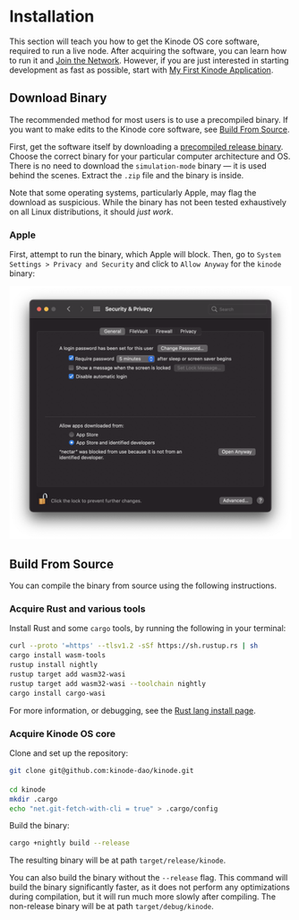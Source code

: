 # Installation

This section will teach you how to get the Kinode OS core software, required to run a live node.
After acquiring the software, you can learn how to run it and [Join the Network](./login.md).
However, if you are just interested in starting development as fast as possible, start with [My First Kinode Application](./my_first_app/chapter_1.md).

## Download Binary

The recommended method for most users is to use a precompiled binary.
If you want to make edits to the Kinode core software, see [Build From Source](#build-from-source).

First, get the software itself by downloading a [precompiled release binary](https://github.com/kinode-dao/kinode/releases).
Choose the correct binary for your particular computer architecture and OS. 
There is no need to download the `simulation-mode` binary — it is used behind the scenes. 
Extract the `.zip` file and the binary is inside.

Note that some operating systems, particularly Apple, may flag the download as suspicious.
While the binary has not been tested exhaustively on all Linux distributions, it should *just work*.

### Apple

First, attempt to run the binary, which Apple will block.
Then, go to `System Settings > Privacy and Security` and click to `Allow Anyway` for the `kinode` binary:

![Apple unknown developer](./assets/apple-unknown-developer.png)

## Build From Source

You can compile the binary from source using the following instructions.

### Acquire Rust and various tools

Install Rust and some `cargo` tools, by running the following in your terminal:

```bash
curl --proto '=https' --tlsv1.2 -sSf https://sh.rustup.rs | sh
cargo install wasm-tools
rustup install nightly
rustup target add wasm32-wasi
rustup target add wasm32-wasi --toolchain nightly
cargo install cargo-wasi
```

For more information, or debugging, see the [Rust lang install page](https://www.rust-lang.org/tools/install).

### Acquire Kinode OS core

Clone and set up the repository:

```bash
git clone git@github.com:kinode-dao/kinode.git

cd kinode
mkdir .cargo
echo "net.git-fetch-with-cli = true" > .cargo/config
```

Build the binary:

```bash
cargo +nightly build --release
```

The resulting binary will be at path `target/release/kinode`.

You can also build the binary without the `--release` flag.
This command will build the binary significantly faster, as it does not perform any optimizations during compilation, but it will run much more slowly after compiling.
The non-release binary will be at path `target/debug/kinode`.
